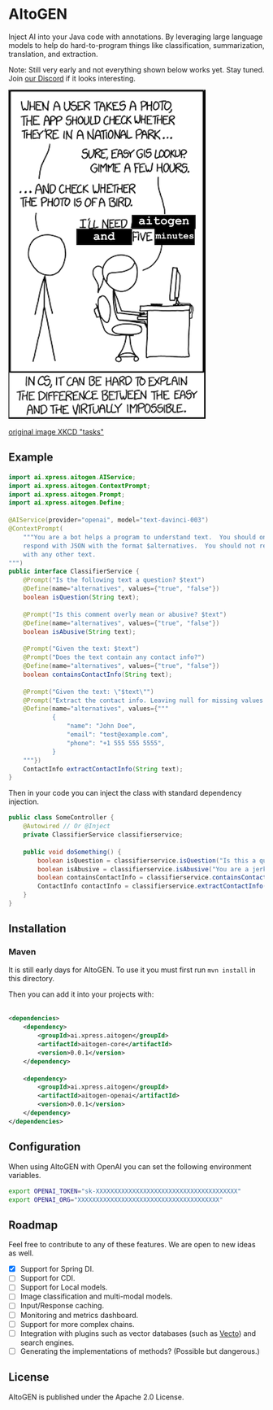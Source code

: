 # AItoGEN

Inject AI into your Java code with annotations. By leveraging large language 
models to help do hard-to-program things like classification, summarization, 
translation, and extraction.

Note:  Still very early and not everything shown below works yet.  Stay tuned.  
Join [our Discord](https://discord.com/invite/vgEg2ZtxCw) if it looks interesting.

![The vison](thevision.png)

[original image XKCD "tasks"](https://xkcd.com/1425)

## Example


```java
import ai.xpress.aitogen.AIService;
import ai.xpress.aitogen.ContextPrompt;
import ai.xpress.aitogen.Prompt;
import ai.xpress.aitogen.Define;

@AIService(provider="openai", model="text-davinci-003")
@ContextPrompt(
    """You are a bot helps a program to understand text.  You should only 
    respond with JSON with the format $alternatives.  You should not respond 
    with any other text.
""")
public interface ClassifierService {
    @Prompt("Is the following text a question? $text")
    @Define(name="alternatives", values={"true", "false"})
    boolean isQuestion(String text);
    
    @Prompt("Is this comment overly mean or abusive? $text")
    @Define(name="alternatives", values={"true", "false"})
    boolean isAbusive(String text);
    
    @Prompt("Given the text: $text")
    @Prompt("Does the text contain any contact info?")
    @Define(name="alternatives", values={"true", "false"})
    boolean containsContactInfo(String text);
    
    @Prompt("Given the text: \"$text\"")
    @Prompt("Extract the contact info. Leaving null for missing values.")
    @Define(name="alternatives", values={"""
            {
                "name": "John Doe",
                "email": "test@example.com",
                "phone": "+1 555 555 5555",
            }
    """})
    ContactInfo extractContactInfo(String text);
}

```

Then in your code you can inject the class with standard dependency injection.

```java
public class SomeController {
    @Autowired // Or @Inject
    private ClassifierService classifierservice;
    
    public void doSomething() {
        boolean isQuestion = classifierservice.isQuestion("Is this a question?");
        boolean isAbusive = classifierservice.isAbusive("You are a jerk!");
        boolean containsContactInfo = classifierservice.containsContactInfo("Call me at 555-555-5555");
        ContactInfo contactInfo = classifierservice.extractContactInfo("Call me at 555-555-5555");
    }
}
```

## Installation

### Maven


It is still early days for AItoGEN.  To use it you must first run `mvn install` in this directory.

Then you can add it into your projects with:

```xml

<dependencies>
    <dependency>
        <groupId>ai.xpress.aitogen</groupId>
        <artifactId>aitogen-core</artifactId>
        <version>0.0.1</version>
    </dependency>
    
    <dependency>
        <groupId>ai.xpress.aitogen</groupId>
        <artifactId>aitogen-openai</artifactId>
        <version>0.0.1</version>
    </dependency>
</dependencies>

```


## Configuration

When using AItoGEN with OpenAI you can set the following environment variables.

```bash
export OPENAI_TOKEN="sk-XXXXXXXXXXXXXXXXXXXXXXXXXXXXXXXXXXXXXXX"
export OPENAI_ORG="XXXXXXXXXXXXXXXXXXXXXXXXXXXXXXXXXXXXXXX"
```

## Roadmap

Feel free to contribute to any of these features.  We are open to new ideas as well.

- [X] Support for Spring DI.
- [ ] Support for CDI.
- [ ] Support for Local models.
- [ ] Image classification and multi-modal models.
- [ ] Input/Response caching.
- [ ] Monitoring and metrics dashboard.
- [ ] Support for more complex chains.
- [ ] Integration with plugins such as vector databases (such as [Vecto](https://vecto.ai)) and search engines.
- [ ] Generating the implementations of methods? (Possible but dangerous.)

## License

AItoGEN is published under the Apache 2.0 License.








